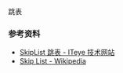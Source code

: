 跳表

### 参考资料

- [SkipList 跳表 - ITeye 技术网站](http://kenby.iteye.com/blog/1187303)
- [Skip List - Wikipedia](https://en.wikipedia.org/wiki/Skip_list)
